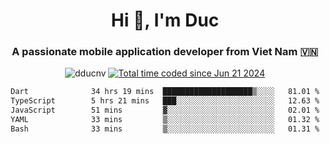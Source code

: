 <h1 align="center">
  Hi 👋, I'm  Duc</h1>
<h3 align="center">A passionate mobile application developer from Viet Nam 🇻🇳</h3>  
  
<p align="center"> <img src="https://komarev.com/ghpvc/?username=dducnv&label=Profile%20views&color=0e75b6&style=flat" alt="dducnv" /> 
<a href="https://wakatime.com/@4d2a2cd9-1bcb-4dd1-84a4-dce128a35137"><img src="https://wakatime.com/badge/user/4d2a2cd9-1bcb-4dd1-84a4-dce128a35137.svg" alt="Total time coded since Jun 21 2024" /></a>
</p>  

<div align="center">
  <!--START_SECTION:waka-->

```txt
Dart              34 hrs 19 mins  ████████████████████▒░░░░   81.01 %
TypeScript        5 hrs 21 mins   ███░░░░░░░░░░░░░░░░░░░░░░   12.63 %
JavaScript        51 mins         ▓░░░░░░░░░░░░░░░░░░░░░░░░   02.01 %
YAML              33 mins         ▒░░░░░░░░░░░░░░░░░░░░░░░░   01.32 %
Bash              33 mins         ▒░░░░░░░░░░░░░░░░░░░░░░░░   01.31 %
```

<!--END_SECTION:waka-->
</div>




  
